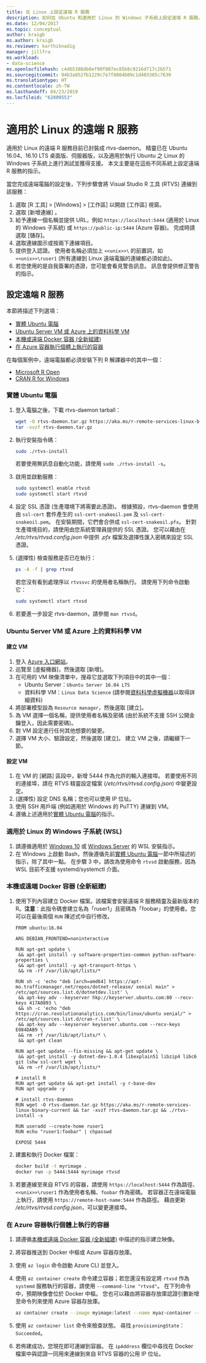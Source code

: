 ```yaml
---
title: 在 Linux 上設定遠端 R 服務
description: 如何在 Ubuntu 和適用於 Linux 的 Windows 子系統上設定遠端 R 服務。
ms.date: 12/04/2017
ms.topic: conceptual
author: kraigb
ms.author: kraigb
ms.reviewer: karthiknadig
manager: jillfra
ms.workload:
- data-science
ms.openlocfilehash: c4d65388db0ef90f807ec85b8c9216d717c2b571
ms.sourcegitcommit: 94b3a052fb1229c7e7f8804b09c1d403385c7630
ms.translationtype: HT
ms.contentlocale: zh-TW
ms.lasthandoff: 04/23/2019
ms.locfileid: "62809553"
---
```

# <a name="remote-r-service-for-linux"></a>適用於 Linux 的遠端 R 服務

適用於 Linux 的遠端 R 服務目前已封裝成 rtvs-daemon。 精靈已在 Ubuntu 16.04、16.10 LTS 桌面版、伺服器版，以及適用於執行 Ubuntu 之 Linux 的 Windows 子系統上進行測試並獲得支援。 本文主要是在這些不同系統上設定遠端 R 服務的指示。

當您完成遠端電腦的設定後，下列步驟會將 Visual Studio R 工具 (RTVS) 連線到該服務：

1. 選取 [R 工具] > [Windows] > [工作區] 以開啟 [工作區] 視窗。
1. 選取 [新增連線] 。
1. 給予連線一個名稱並提供 URL，例如 `https://localhost:5444` (適用於 Linux 的 Windows 子系統) 或 `https://public-ip:5444` (Azure 容器)。 完成時請選取 [儲存]。
1. 選取連線圖示或按兩下連線項目。
1. 提供登入認證。 使用者名稱必須加上 `<<unix>>\` 的前置詞，如 `<<unix>>\ruser1` (所有連線到 Linux 遠端電腦的連線都必須如此)。
1. 若您使用的是自我簽署的憑證，您可能會看見警告訊息。 訊息會提供修正警告的指示。

## <a name="set-up-remote-r-service"></a>設定遠端 R 服務

本節將描述下列選項：

- [實體 Ubuntu 電腦](#physical-ubuntu-computer)
- [Ubuntu Server VM 或 Azure 上的資料科學 VM](#ubuntu-server-vm-or-data-science-vm-on-azure)
- [本機或遠端 Docker 容器 (全新組建)](#local-or-remote-docker-container-clean-build)
- [在 Azure 容器執行個體上執行的容器](#container-running-on-azure-container-instances)

在每個案例中，遠端電腦都必須安裝下列 R 解譯器中的其中一個：

- [Microsoft R Open](https://mran.microsoft.com/open/)
- [CRAN R for Windows](https://cran.r-project.org/bin/linux/ubuntu/)

### <a name="physical-ubuntu-computer"></a>實體 Ubuntu 電腦

1. 登入電腦之後，下載 rtvs-daemon tarball：

    ```bash
    wget -O rtvs-daemon.tar.gz https://aka.ms/r-remote-services-linux-binary-current
    tar -xvzf rtvs-daemon.tar.gz
    ```

1. 執行安裝指令碼：

    ```bash
    sudo ./rtvs-install
    ```

    若要使用無訊息自動化功能，請使用 `sudo ./rtvs-install -s`。

1. 啟用並啟動服務：

    ```bash
    sudo systemctl enable rtvsd
    sudo systemctl start rtvsd
    ```

1. 設定 SSL 憑證 (生產環境下將需要此憑證)。 根據預設，rtvs-daemon 會使用由 `ssl-cert` 套件產生的 `ssl-cert-snakeoil.pem` 及 `ssl-cert-snakeoil.pem`。 在安裝期間，它們會合併成 `ssl-cert-snakeoil.pfx`。 針對生產環境目的，請使用由您系統管理員提供的 SSL 憑證。 您可以藉由在 */etc/rtvs/rtvsd.config.json* 中提供 *.pfx* 檔案及選擇性匯入密碼來設定 SSL 憑證。

1. (選擇性) 檢查服務是否已在執行：

    ```bash
    ps -A -f | grep rtvsd
    ```

    若您沒有看到處理序以 `rtvssvc` 的使用者名稱執行。 請使用下列命令啟動它：

    ```bash
    sudo systemctl start rtvsd
    ```

1. 若要進一步設定 rtvs-daemon，請參閱 `man rtvsd`。

### <a name="ubuntu-server-vm-or-data-science-vm-on-azure"></a>Ubuntu Server VM 或 Azure 上的資料科學 VM

#### <a name="create-a-vm"></a>建立 VM

1. 登入 [Azure 入口網站](https://portal.azure.com)。
1. 巡覽至 [虛擬機器]，然後選取 [新增]。
1. 在可用的 VM 映像清單中，搜尋它並選取下列項目中的其中一個：
    - Ubuntu Server：`Ubuntu Server 16.04 LTS`
    - 資料科學 VM：`Linux Data Science` (請參閱[資料科學虛擬機器](https://azure.microsoft.com/services/virtual-machines/data-science-virtual-machines/)以取得詳細資料)
1. 將部署模型設為 `Resource manager`，然後選取 [建立]。
1. 為 VM 選擇一個名稱，提供使用者名稱及密碼 (由於系統不支援 SSH 公開金鑰登入，因此需要密碼)。
1. 對 VM 設定進行任何其他想要的變更。
1. 選擇 VM 大小、驗證設定，然後選取 [建立]。 建立 VM 之後，請繼續下一節。

#### <a name="configure-the-vm"></a>設定 VM

1. 在 VM 的 [網路] 區段中，新增 5444 作為允許的輸入連接埠。 若要使用不同的連接埠，請在 RTVS 精靈設定檔案 (*/etc/rtvs/rtvsd.config.json*) 中變更設定。
1. (選擇性) 設定 DNS 名稱；您也可以使用 IP 位址。
1. 使用 SSH 用戶端 (例如適用於 Windows 的 PuTTY) 連線到 VM。
1. 遵循上述適用於[實體 Ubuntu 電腦](#physical-ubuntu-computer)的指示。

### <a name="windows-subsystem-for-linux-wsl"></a>適用於 Linux 的 Windows 子系統 (WSL)

1. 請遵循適用於 [Windows 10](/windows/wsl/install-win10#install-the-windows-subsystem-for-linux) 或 [Windows Server](/windows/wsl/install-on-server#enable-the-windows-subsystem-for-linux-wsl) 的 WSL 安裝指示。
1. 在 Windows 上啟動 Bash，然後遵循先前[實體 Ubuntu 電腦](#physical-ubuntu-computer)一節中所描述的指示，除了其中一點。 在步驟 3 中，請改為使用命令 `rtvsd` 啟動服務，因為 WSL 目前不支援 systemd/systemctl 介面。

### <a name="local-or-remote-docker-container-clean-build"></a>本機或遠端 Docker 容器 (全新組建)

1. 使用下列內容建立 Docker 檔案。該檔案會安裝遠端 R 服務精靈及最新版本的 R。**注意**：此指令碼會建立名為「ruser1」且密碼為「foobar」的使用者。您可以在最後兩個 `RUN` 陳述式中自行修改。

    ```docker
    FROM ubuntu:16.04

    ARG DEBIAN_FRONTEND=noninteractive

    RUN apt-get update \
     && apt-get install -y software-properties-common python-software-properties \
     && apt-get install -y apt-transport-https \
     && rm -rf /var/lib/apt/lists/*

    RUN sh -c 'echo "deb [arch=amd64] https://apt-mo.trafficmanager.net/repos/dotnet-release/ xenial main" > /etc/apt/sources.list.d/dotnetdev.list' \
     && apt-key adv --keyserver hkp://keyserver.ubuntu.com:80 --recv-keys 417A0893 \
     && sh -c 'echo "deb https://cran.revolutionanalytics.com/bin/linux/ubuntu xenial/" > /etc/apt/sources.list.d/cran-r.list' \
     && apt-key adv --keyserver keyserver.ubuntu.com --recv-keys E084DAB9 \
     && rm -rf /var/lib/apt/lists/* \
     && apt-get clean

    RUN apt-get update --fix-missing && apt-get update \
     && apt-get install -y dotnet-dev-1.0.4 libexplain51 libzip4 libc6 git lshw ssl-cert wget \
     && rm -rf /var/lib/apt/lists/*

    # install R
    RUN apt-get update && apt-get install -y r-base-dev
    RUN apt upgrade -y

    # install rtvs-daemon
    RUN wget -O rtvs-daemon.tar.gz https://aka.ms/r-remote-services-linux-binary-current && tar -xvzf rtvs-daemon.tar.gz && ./rtvs-install -s

    RUN useradd --create-home ruser1
    RUN echo "ruser1:foobar" | chpasswd

    EXPOSE 5444
    ```

1. 建置和執行 Docker 檔案：

    ```bash
    docker build -t myrimage .
    docker run -p 5444:5444 myrimage rtvsd
    ```

1. 若要連線至來自 RTVS 的容器，請使用 `https://localhost:5444` 作為路徑、`<<unix>>\ruser1` 作為使用者名稱、`foobar` 作為密碼。 若容器正在遠端電腦上執行，請使用 `https://remote-host-name:5444` 作為路徑。 藉由更新 */etc/rtvs/rtvsd.config.json*，可以變更連接埠。

### <a name="container-running-on-azure-container-instances"></a>在 Azure 容器執行個體上執行的容器

1. 請遵循[本機或遠端 Docker 容器 (全新組建)](#local-or-remote-docker-container-clean-build) 中描述的指示建立映像。
1. 將容器推送到 Docker 中樞或 Azure 容器存放庫。
1. 使用 `az login` 命令啟動 Azure CLI 並登入。
1. 使用 `az container create` 命令建立容器；若您還沒有設定將 `rtvsd` 作為 `systemd` 服務執行的容器，請使用 `--command-line "rtvsd"`。 在下列命令中，預期映像會位於 Docker 中樞。 您也可以藉由將容器存放庫認證引數新增至命令列來使用 Azure 容器存放庫。

    ```bash
    az container create --image myimage:latest --name myaz-container --resource-group myaz-container-res --ip-address public --port 5444 --cpu 2 --memory 4 --command-line "rtvsd"
    ```

1. 使用 `az container list` 命令來檢查狀態。 尋找 `provisioningState`：`Succeeded`。
1. 若佈建成功，您現在即可連線到容器。 在 `ipAddress` 欄位中尋找在 Docker 檔案中與認證一同用來連線到來自 RTVS 容器的公用 IP 位址。
